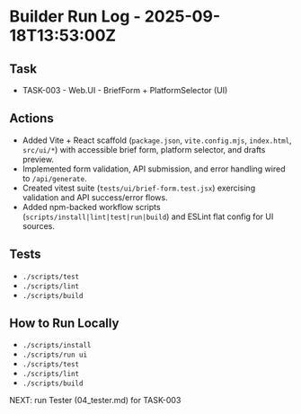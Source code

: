 # Builder Run Log - 2025-09-18T13:53:00Z

## Task
- TASK-003 - Web.UI - BriefForm + PlatformSelector (UI)

## Actions
- Added Vite + React scaffold (`package.json`, `vite.config.mjs`, `index.html`, `src/ui/*`) with accessible brief form, platform selector, and drafts preview.
- Implemented form validation, API submission, and error handling wired to `/api/generate`.
- Created vitest suite (`tests/ui/brief-form.test.jsx`) exercising validation and API success/error flows.
- Added npm-backed workflow scripts (`scripts/install|lint|test|run|build`) and ESLint flat config for UI sources.

## Tests
- `./scripts/test`
- `./scripts/lint`
- `./scripts/build`

## How to Run Locally
- `./scripts/install`
- `./scripts/run ui`
- `./scripts/test`
- `./scripts/lint`
- `./scripts/build`

NEXT: run Tester (04_tester.md) for TASK-003
